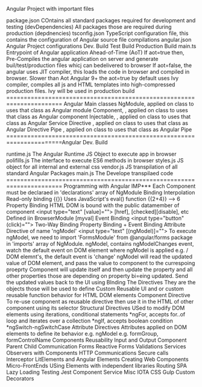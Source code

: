 Angular Project with important files

package.json
COntains all standard packages required for development and testing (devDependencies)
All packages those are required during production (depdnencies)
tsconfig.json
TypeScript configuration file, this contains the configuration of Angular source file compilations
angular.json
Angular Project configurations
Dev. Build
Test Build
Production Build
main.ts
Entrypoint of Angular application
Ahead-of-Time (AoT)
If aot=true then, Pre-Compiles the angular application on server and generate buil/test/production files whicj can bedelivered to browser
If aot=false, the angular uses JIT compiler, this loads the code in browser and compiled in browser. Slower than Aot
Angular 9+ the aot=true by default uses Ivy compiler, compiles all js and HTML templates into high-compressed production files.
Ivy will be used in production build ====================================================================== Angular Main classes
NgModule, applied on class to uses that class as Angular module
Component, , applied on class to uses that class as Angular component
Injectable, , applied on class to uses that class as Angular Service
Directive , applied on class to uses that class as Angular Directive
Pipe , applied on class to uses that class as Angular Pipe
======================================================================Angular Dev. Build

runtime.js
The Angular Runtime JS Object to execute app in browser
polifills.js
The interface to execute ES6 methods in browser
styles.js
JS object for all internal and external css
vendor.js
JS transpilation of all standard Angular Packages
main.js
The Develope transpilaed code ====================================================================== Programming with Angular IMP*\*\* Each Component must be declaraed in 'declarations' array of NgModule
Binding
Interpolation
Read-only binding
{{}}
Uses JavaScript's eval() function
{{2+4}} --> 6
Property Binding
HTML DOM is bound with the public datamember of component
<input type="text" [value]="">
[href], [checked][disable], etc
Defined iin BrowserModule
[myval]
Event Binding
<input type="button" (click)="">
Two-Way Binding
Property Binding + Event Binding
Attribute Directive of name 'ngModel'
<input type="text" [(ngModel)]="">
To execute ngModel, we need to import 'FormsModule' from @angular/forms package in 'imports' array of NgModule.
ngModel, contains ngModelChanges event,
watch the default event on DOM element where ngModel is applied e.g. / DOM elemnt's, the default event is 'change' ngModel will read the updated value of DOM element, and pass the value to component to the currespoing proeprty Component will update itself and then update the property and all other properties those are depending on property bi=eing updated. Send the updated values back to the UI using BInding The Directives They are the objects those will be used to define Custom Reusable UI and or custom reusable function behavior for HTML DOM elements Component Directive To re-use component as reusable directive then use it in the HTML of other component using its selector Structural Directives USed to modify DOM elements using iterations, conditional statements *ngFor, accepts for..of loop and iterates over a collection *ngIf, accepts boolean condition *ngSwitch-ngSwitchCase Attribute Directives Attributes applied on DOM elements to define ite behavior e.g. ngModel e.g. formGroup, formControlName Components Reusability Input and Output Component Parent Child Communication Forms Reactive Forms Validations Services Observers with Components HTTP Communications Secure calls Interceptor LitElements and Angular Elements Creating Web Components Micro-FrontEnds USing Elements with independent libraries Routing SPA Lazy Loading Testing Jest Component Service Misc IOTA CSS Gulp Custom Decorators
